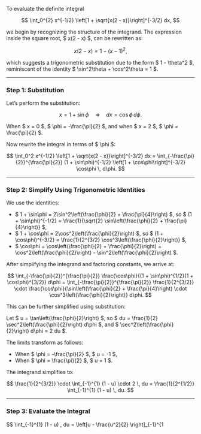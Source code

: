To evaluate the definite integral

$$
\int_0^{2} x^{-1/2} \left[1 + \sqrt{x(2 - x)}\right]^{-3/2} dx,
$$

we begin by recognizing the structure of the integrand. The expression inside the square root, $ x(2 - x) $, can be rewritten as:

$$
x(2 - x) = 1 - (x - 1)^2,
$$

which suggests a trigonometric substitution due to the form $ 1 - \theta^2 $, reminiscent of the identity $ \sin^2\theta + \cos^2\theta = 1 $.

---

### Step 1: Substitution

Let’s perform the substitution:

$$
x = 1 + \sin\phi \quad \Rightarrow \quad dx = \cos\phi \, d\phi.
$$

When $ x = 0 $, $ \phi = -\frac{\pi}{2} $, and when $ x = 2 $, $ \phi = \frac{\pi}{2} $.

Now rewrite the integral in terms of $ \phi $:

$$
\int_0^2 x^{-1/2} \left[1 + \sqrt{x(2 - x)}\right]^{-3/2} dx = \int_{-\frac{\pi}{2}}^{\frac{\pi}{2}} (1 + \sin\phi)^{-1/2} \left[1 + \cos\phi\right]^{-3/2} \cos\phi \, d\phi.
$$

---

### Step 2: Simplify Using Trigonometric Identities

We use the identities:

- $ 1 + \sin\phi = 2\sin^2\left(\frac{\phi}{2} + \frac{\pi}{4}\right) $, so $ (1 + \sin\phi)^{-1/2} = \frac{1}{\sqrt{2} \sin\left(\frac{\phi}{2} + \frac{\pi}{4}\right)} $,
- $ 1 + \cos\phi = 2\cos^2\left(\frac{\phi}{2}\right) $, so $ (1 + \cos\phi)^{-3/2} = \frac{1}{2^{3/2} \cos^3\left(\frac{\phi}{2}\right)} $,
- $ \cos\phi = \cos\left(\frac{\phi}{2} + \frac{\phi}{2}\right) = \cos^2\left(\frac{\phi}{2}\right) - \sin^2\left(\frac{\phi}{2}\right) $.

After simplifying the integrand and factoring constants, we arrive at:

$$
\int_{-\frac{\pi}{2}}^{\frac{\pi}{2}} \frac{\cos\phi}{(1 + \sin\phi)^{1/2}(1 + \cos\phi)^{3/2}} d\phi = \int_{-\frac{\pi}{2}}^{\frac{\pi}{2}} \frac{1}{2^{3/2}} \cdot \frac{\cos\phi}{\sin\left(\frac{\phi}{2} + \frac{\pi}{4}\right) \cdot \cos^3\left(\frac{\phi}{2}\right)} d\phi.
$$

This can be further simplified using substitution:

Let $ u = \tan\left(\frac{\phi}{2}\right) $, so $ du = \frac{1}{2} \sec^2\left(\frac{\phi}{2}\right) d\phi $, and $ \sec^2\left(\frac{\phi}{2}\right) d\phi = 2 du $.

The limits transform as follows:
- When $ \phi = -\frac{\pi}{2} $, $ u = -1 $,
- When $ \phi = \frac{\pi}{2} $, $ u = 1 $.

The integrand simplifies to:

$$
\frac{1}{2^{3/2}} \cdot \int_{-1}^{1} (1 - u) \cdot 2 \, du = \frac{1}{2^{1/2}} \int_{-1}^{1} (1 - u) \, du.
$$

---

### Step 3: Evaluate the Integral

$$
\int_{-1}^{1} (1 - u) \, du = \left[u - \frac{u^2}{2} \right]_{-1}^{1